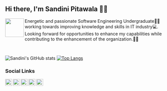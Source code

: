 ## Hi there, I'm Sandini Pitawala 👩‍💻

<img align="left" src="https://user-images.githubusercontent.com/67331586/136999817-304f9826-94d6-46ee-896e-919ac439dbc7.jpg" width="60" height="60"/>  

Energetic and passionate Software Engineering Undergraduate👩‍🎓 working towards improving knowledge and skills in IT industry💻. 
Looking forward for opportunities to enhance my capabilities while contributing to the enhancement of the organization.🙇‍♀️ 

</br>

![Sandini's GitHub stats](https://github-readme-stats.vercel.app/api?username=Sandinipitawala&show_icons=true)
[![Top Langs](https://github-readme-stats.vercel.app/api/top-langs/?username=Sandinipitawala&layout=compact)](https://github.com/Sandinipitawala/github-readme-stats)


### Social Links

[<img align="left" alt="Sandinipitawala | LinkedIn" width="22px" src="https://cdn.jsdelivr.net/npm/simple-icons@v3/icons/linkedin.svg" />][linkedin]
[<img align="left" alt="Sandinipitawala | Facebook" width="22px" src="https://cdn.jsdelivr.net/npm/simple-icons@3.4.1/icons/facebook.svg" />][facebook]
[<img align="left" alt="Sandinipitawala | Instagram" width="22px" src="https://cdn.jsdelivr.net/npm/simple-icons@3.4.1/icons/instagram.svg" />][instagram]
[<img align="left" alt="Sandinipitawala | StackOverFlow" width="22px" src="https://cdn.jsdelivr.net/npm/simple-icons@3.4.1/icons/stackoverflow.svg" />][stackOverFlow]
[<img align="left" alt="Sandinipitawala | StackOverFlow" width="22px" src="http://i.imgur.com/9I6NRUm.png" />][github]

[linkedin]: https://www.linkedin.com/in/sandini-pitawala-5b2504194/
[facebook]: https://www.facebook.com/sandini.pitawala/
[instagram]: https://www.instagram.com/sandini_97/
[stackOverFlow]: https://stackoverflow.com/users/13898644/sandini-pitawala
[github]: https://github.com/Sandinipitawala
